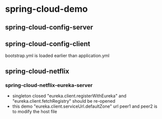 # spring-cloud-demo

## spring-cloud-config-server

## spring-cloud-config-client
bootstrap.yml is loaded earlier than application.yml

## spring-cloud-netflix
### spring-cloud-netflix-eureka-server
- singleton closed "eureka.client.registerWithEureka" and 
"eureka.client.fetchRegistry" should be re-opened
- this demo "eureka.client.serviceUrl.defaultZone" url peer1 and peer2 
is to modify the host file